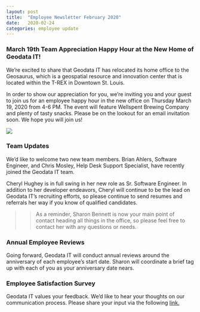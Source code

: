 ```yaml
---
layout: post
title:  "Employee Newsletter February 2020"
date:   2020-02-24
categories: employee update
---
```


### March 19th Team Appreciation Happy Hour at the New Home of Geodata IT!

We’re excited to share that Geodata IT has relocated its home office to the Geosaurus, which is a geospatial resource and innovation center that is located within the T-REX in Downtown St. Louis. 

In order to show our appreciation for you, we’re inviting you and your guest to join us for an employee happy hour in the new office on Thursday March 19, 2020 from 4-6 PM.   The event will feature Wellspent Brewing Company and plenty of tasty snacks.  Please be on the lookout for an email invitation soon.  We hope you will join us!

<img src="https://github.com/geodata-it/newsletter/blob/master/assets/img/thanks.jpg?raw=true">

### Team Updates

We’d like to welcome two new team members.  Brian Ahlers, Software Engineer, and Chris Mosley, Help Desk Support Specialist, have recently joined the Geodata IT team. 
 
Cheryl Hughey is in full swing in her new role as Sr. Software Engineer.  In addition to her developer endeavors, Cheryl will continue to be the lead on Geodata IT’s recruiting efforts, so please continue to send resumes and referrals her way if you know of qualified candidates. 

>> As a reminder, Sharon Bennett is now your main point of contact heading all things in the office, so please feel free to contact her with any questions or needs.  

### Annual Employee Reviews

Going forward, Geodata IT will conduct annual reviews around the anniversary of each employee’s start date.  Sharon will coordinate a brief tag up with each of you as your anniversary date nears.

### Employee Satisfaction Survey
Geodata IT values your feedback.  We’d like to hear your thoughts on our communication process.  Please share your input via the following <a href="https://docs.google.com/forms/d/e/1FAIpQLSc3sTDSCs4jN8FCk-cnJHe9vANmR32ZhR1TUutxs7ZA-pgfRg/viewform"> link.</a>


